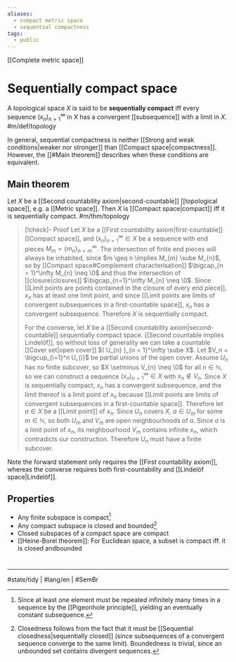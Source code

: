 ```yaml
---
aliases:
  - compact metric space
  - sequential compactness
tags:
  - public
---
```

[[Complete metric space]]
# Sequentially compact space

A topological space $X$ is said to be **sequentially compact** iff every sequence $(x_n)_{n=1}^\infty$ in $X$ has a convergent [[subsequence]] with a limit in $X$. #m/def/topology 

In general, sequential compactness is neither [[Strong and weak conditions|weaker nor stronger]] than [[Compact space|compactness]].
However, the [[#Main theorem]] describes when these conditions are equivalent.

## Main theorem

Let $X$ be a [[Second countability axiom|second-countable]] [[topological space]], e.g. a [[Metric space]].
Then $X$ is [[Compact space|compact]] iff it is sequentially compact. #m/thm/topology 

> [!check]- Proof
> Let $X$ be a [[First countability axiom|first-countable]] [[Compact space]],
> and $(x_n)_{n=1}^\infty \in X$ be a sequence with end pieces $M_{m} = \{ m_{n} \}_{n=m}^\infty$.
> The intersection of finite end pieces will always be inhabited,
> since $m \geq n \implies M_{m} \sube M_{n}$,
> so by [[Compact space#Complement characterisation]] $\bigcap_{n = 1}^\infty M_{n} \neq \0$
> and thus the intersection of [[closure|closures]] $\bigcap_{n=1}^\infty M_{n} \neq \0$.
> Since [[Limit points are points contained in the closure of every end piece]],
> $x_n$ has at least one limit point,
> and since [[Limit points are limits of convergent subsequences in a first-countable space]],
> $x_{n}$ has a convergent subsequence.
> Therefore $X$ is sequentially compact.
> 
> For the converse, let $X$ be a [[Second countability axiom|second-countable]] sequentially compact space.
> [[Second countable implies Lindelöf]], so without loss of generality we can take a countable [[Cover set|open cover]] $( U_{n} )_{n = 1}^\infty \sube X$.
> Let $V_n = \bigcup_{i=1}^n U_{i}$ be partial unions of the open cover.
> Assume $U_{n}$ has no finite subcover,
> so $X \setminus V_{n} \neq \0$ for all $n \in \mathbb{N}$,
> so we can construct a sequence $(x_{n})_{n=1}^\infty \in X$ with $x_{n} \notin V_{n}$.
> Since $X$ is sequentially compact, $x_{n}$ has a convergent subsequence,
> and the limit thereof is a limit point of $x_{n}$ because [[Limit points are limits of convergent subsequences in a first-countable space]].
> Therefore let $a \in X$ be a [[Limit point]] of $x_{n}$.
> Since $U_{n}$ covers $X$,  $a \in U_{m}$ for some $m \in \mathbb{N}$,
> so both $U_m$ and $V_m$ are open neighbourhoods of $a$.
> Since $a$ is a limit point of $x_n$, its neighbourhood $V_m$ contains infinite $x_n$,
> which contradicts our construction.
> Therefore $U_n$ must have a finite subcover.
> <span class="QED"/>

Note the forward statement only requires the [[First countability axiom]],
whereas the converse requires both first-countability and [[Lindelöf space|Lindelöf]].

## Properties
- Any finite subspace is compact[^fin]
- Any compact subspace is closed and bounded[^clobou]
- Closed subspaces of a compact space are compact
- [[Heine-Borel theorem]]: For Euclidean space, a subset is compact iff. it is closed andbounded

[^fin]: Since at least one element must be repeated infinitely many times in a sequence by the [[Pigeonhole principle]],
  yielding an eventually constant subsequence.
[^clobou]: Closedness follows from the fact that it must be [[Sequential closedness|sequentially closed]] (since subsequences of a convergent sequence converge to the same limit).
  Boundedness is trivial, since an unbounded set contains divergent sequences.


#
---
#state/tidy | #lang/en | #SemBr
